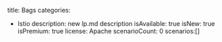 title: Bags
categories:
  - Istio
description: new lp.md description
isAvailable: true
isNew: true
isPremium: true
license: Apache
scenarioCount: 0
scenarios:[]